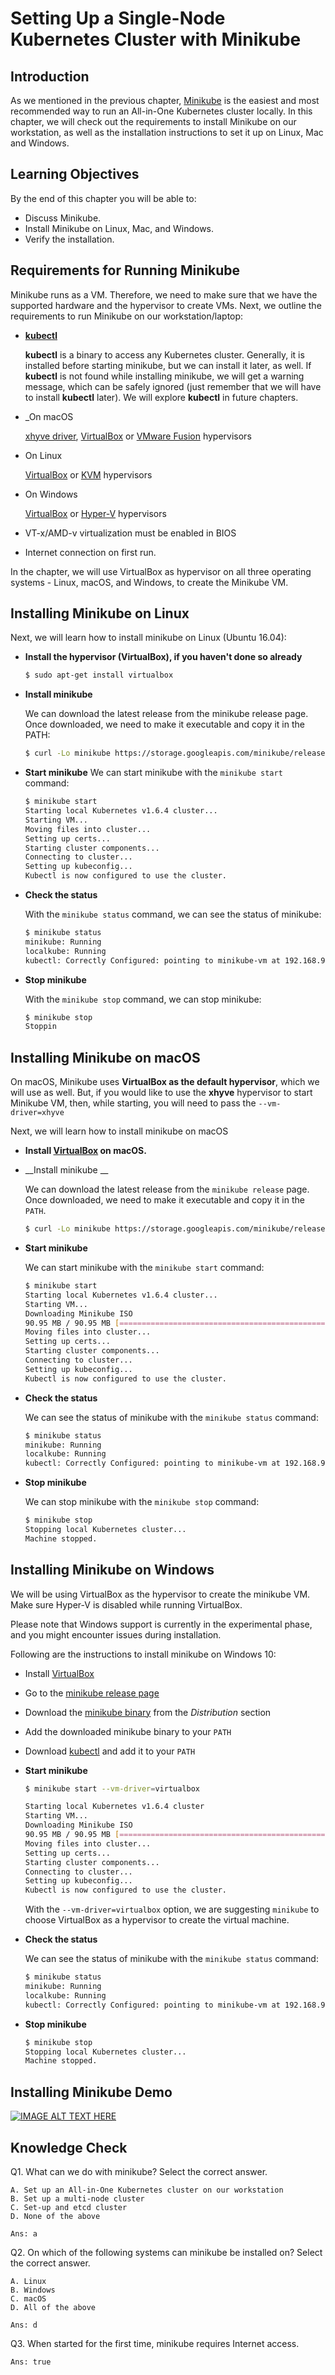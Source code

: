 Setting Up a Single-Node Kubernetes Cluster with Minikube
=========================================================

## Introduction
As we mentioned in the previous chapter, [Minikube](https://github.com/kubernetes/minikube) is the easiest and most recommended way to run an All-in-One Kubernetes cluster locally. In this chapter, we will check out the requirements to install Minikube on our workstation, as well as the installation instructions to set it up on Linux, Mac and Windows. 

## Learning Objectives
By the end of this chapter you will be able to:

+ Discuss Minikube.
+ Install Minikube on Linux, Mac, and Windows.
+ Verify the installation.

## Requirements for Running Minikube
Minikube runs as a VM. Therefore, we need to make sure that we have the supported hardware and the hypervisor to create VMs. Next, we outline the requirements to run Minikube on our workstation/laptop:

+ [__kubectl__](https://kubernetes.io/docs/tasks/tools/install-kubectl/)

    __kubectl__ is a binary to access any Kubernetes cluster. Generally, it is installed before starting minikube, but we can install it later, as well. If __kubectl__ is not found while installing minikube, we will get a warning message, which can be safely ignored (just remember that we will have to install __kubectl__ later). We will explore __kubectl__ in future chapters.

+ _On macOS

    [xhyve driver](https://github.com/kubernetes/minikube/blob/master/docs/drivers.md#xhyve-driver), [VirtualBox](https://www.virtualbox.org/wiki/Downloads) or [VMware Fusion](http://www.vmware.com/products/fusion.html) hypervisors

+ On Linux

    [VirtualBox](https://www.virtualbox.org/wiki/Downloads) or [KVM](https://github.com/kubernetes/minikube/blob/master/docs/drivers.md#kvm-driver) hypervisors

+ On Windows

    [VirtualBox](https://www.virtualbox.org/wiki/Downloads) or [Hyper-V](https://github.com/kubernetes/minikube/blob/master/docs/drivers.md#hyperV-driver) hypervisors

+ VT-x/AMD-v virtualization must be enabled in BIOS
+ Internet connection on first run.

In the chapter, we will use VirtualBox as hypervisor on all three operating systems - Linux, macOS, and Windows, to create the Minikube VM. 

## Installing Minikube on Linux
Next, we will learn how to install minikube on Linux (Ubuntu 16.04):

+ __Install the hypervisor (VirtualBox), if you haven't done so already__

    ```bash
    $ sudo apt-get install virtualbox
    ```

+ __Install minikube__

    We can download the latest release from the minikube release page. Once downloaded, we need to make it executable and copy it in the PATH:

    ```bash
    $ curl -Lo minikube https://storage.googleapis.com/minikube/releases/v0.20.0/minikube-linux-amd64 && chmod +x minikube && sudo mv minikube /usr/local/bin/
    ```

+ __Start minikube__
    We can start minikube with the `minikube start` command:

    ```bash
    $ minikube start
    Starting local Kubernetes v1.6.4 cluster...
    Starting VM...
    Moving files into cluster...
    Setting up certs...
    Starting cluster components...
    Connecting to cluster...
    Setting up kubeconfig...
    Kubectl is now configured to use the cluster.
    ```

+ __Check the status__

    With the `minikube status` command, we can see the status of minikube:

    ```bash
    $ minikube status
    minikube: Running
    localkube: Running
    kubectl: Correctly Configured: pointing to minikube-vm at 192.168.99.100
    ```
+ __Stop minikube__

    With the `minikube stop` command, we can stop minikube:

    ```bash
    $ minikube stop
    Stoppin
    ```

## Installing Minikube on macOS
On macOS, Minikube uses __VirtualBox as the default hypervisor__, which we will use as well. But, if you would like to use the __xhyve__ hypervisor to start Minikube VM, then, while starting, you will need to pass the `--vm-driver=xhyve`

Next, we will learn how to install minikube on macOS

+ __Install [VirtualBox](http://download.virtualbox.org/virtualbox/5.1.22/VirtualBox-5.1.22-115126-OSX.dmg) on macOS.__
+ __Install minikube __

    We can download the latest release from the `minikube release` page. Once downloaded, we need to make it executable and copy it in the `PATH`.

    ```bash
    $ curl -Lo minikube https://storage.googleapis.com/minikube/releases/v0.20.0/minikube-darwin-amd64 && chmod +x minikube && sudo mv minikube /usr/local/bin/
    ```

+ __Start minikube__

    We can start minikube with the `minikube start` command:

    ```bash
    $ minikube start
    Starting local Kubernetes v1.6.4 cluster...
    Starting VM...
    Downloading Minikube ISO
    90.95 MB / 90.95 MB [==============================================] 100.00% 0s
    Moving files into cluster...
    Setting up certs...
    Starting cluster components...
    Connecting to cluster...
    Setting up kubeconfig...
    Kubectl is now configured to use the cluster.
    ```

+ __Check the status__

    We can see the status of minikube with the `minikube status` command:

    ```bash
    $ minikube status
    minikube: Running
    localkube: Running
    kubectl: Correctly Configured: pointing to minikube-vm at 192.168.99.10
    ```

+ __Stop minikube__

    We can stop minikube with the `minikube stop` command:

    ```bash
    $ minikube stop
    Stopping local Kubernetes cluster...
    Machine stopped.
    ```

## Installing Minikube on Windows
We will be using VirtualBox as the hypervisor to create the minikube VM. Make sure Hyper-V is disabled while running VirtualBox. 

Please note that Windows support is currently in the experimental phase, and you might encounter issues during installation. 

Following are the instructions to install minikube on Windows 10: 

+ Install [VirtualBox](http://download.virtualbox.org/virtualbox/5.1.22/VirtualBox-5.1.22-115126-Win.exe)
+ Go to the [minikube release page](https://github.com/kubernetes/minikube/releases)
+ Download the [minikube binary](https://github.com/kubernetes/minikube/releases/download/v0.20.0/minikube-windows-amd64.exe) from the _Distribution_ section
+ Add the downloaded minikube binary to your `PATH`
+ Download [kubectl](https://storage.googleapis.com/kubernetes-release/release/v1.6.3/bin/windows/amd64/kubectl.exe) and add it to your `PATH` 
+ __Start minikube__

    ```bash
    $ minikube start --vm-driver=virtualbox

    Starting local Kubernetes v1.6.4 cluster
    Starting VM...
    Downloading Minikube ISO
    90.95 MB / 90.95 MB [==============================================] 100.00% 0s
    Moving files into cluster...
    Setting up certs...
    Starting cluster components...
    Connecting to cluster...
    Setting up kubeconfig...
    Kubectl is now configured to use the cluster.
    ```

    With the `--vm-driver=virtualbox` option, we are suggesting `minikube` to choose VirtualBox as a hypervisor to create the virtual machine.

+ __Check the status__

    We can see the status of minikube with the `minikube status` command:

    ```bash
    $ minikube status
    minikube: Running
    localkube: Running
    kubectl: Correctly Configured: pointing to minikube-vm at 192.168.99.100
    ```

+ __Stop minikube__

    ```bash
    $ minikube stop
    Stopping local Kubernetes cluster...
    Machine stopped.
    ```

## Installing Minikube Demo

[![IMAGE ALT TEXT HERE](http://img.youtube.com/vi/YOUTUBE_VIDEO_ID_HERE/0.jpg)][vid1]

[vid1]: https://youtu.be/5g73AH0TJZU

## Knowledge Check
Q1. What can we do with minikube? Select the correct answer.

    A. Set up an All-in-One Kubernetes cluster on our workstation
    B. Set up a multi-node cluster
    C. Set-up and etcd cluster
    D. None of the above

    Ans: a

Q2. On which of the following systems can minikube be installed on? Select the correct answer.

    A. Linux
    B. Windows
    C. macOS
    D. All of the above

    Ans: d

Q3. When started for the first time, minikube requires Internet access. 

    Ans: true
